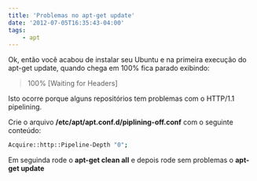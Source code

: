 ```yaml
---
title: 'Problemas no apt-get update'
date: '2012-07-05T16:35:43-04:00'
tags:
    - apt
---
```


Ok, então você acabou de instalar seu Ubuntu e na primeira execução do apt-get update, quando chega em 100% fica parado exibindo:

> 100% [Waiting for Headers]

Isto ocorre porque alguns repositórios tem problemas com o HTTP/1.1 pipelining.

Crie o arquivo **/etc/apt/apt.conf.d/piplining-off.conf** com o seguinte conteúdo:

```bash
Acquire::http::Pipeline-Depth "0";
```

Em seguinda rode o **apt-get clean all** e depois rode sem problemas o **apt-get update**
